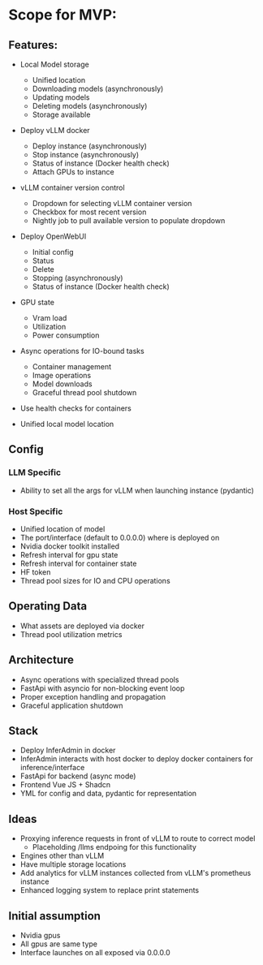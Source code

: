 # Scope for MVP:

## Features:
- Local Model storage
    - Unified location
    - Downloading models (asynchronously)
    - Updating models
    - Deleting models (asynchronously)
    - Storage available

- Deploy vLLM docker
    - Deploy instance (asynchronously)
    - Stop instance (asynchronously)
    - Status of instance (Docker health check)
    - Attach GPUs to instance

- vLLM container version control
    - Dropdown for selecting vLLM container version
    - Checkbox for most recent version
    - Nightly job to pull available version to populate dropdown

- Deploy OpenWebUI
    - Initial config
    - Status
    - Delete
    - Stopping (asynchronously)
    - Status of instance (Docker health check)

- GPU state
    - Vram load
    - Utilization
    - Power consumption

- Async operations for IO-bound tasks
    - Container management
    - Image operations
    - Model downloads
    - Graceful thread pool shutdown

- Use health checks for containers
- Unified local model location

## Config

### LLM Specific
- Ability to set all the args for vLLM when launching instance (pydantic)

### Host Specific
- Unified location of model
- The port/interface (default to 0.0.0.0) where is deployed on
- Nvidia docker toolkit installed
- Refresh interval for gpu state
- Refresh interval for container state
- HF token
- Thread pool sizes for IO and CPU operations

## Operating Data
- What assets are deployed via docker
- Thread pool utilization metrics

## Architecture
- Async operations with specialized thread pools
- FastApi with asyncio for non-blocking event loop
- Proper exception handling and propagation
- Graceful application shutdown

## Stack
- Deploy InferAdmin in docker
- InferAdmin interacts with host docker to deploy docker containers for inference/interface
- FastApi for backend (async mode)
- Frontend Vue JS + Shadcn
- YML for config and data, pydantic for representation

## Ideas
- Proxying inference requests in front of vLLM to route to correct model
    - Placeholding /llms endpoing for this functionality
- Engines other than vLLM
- Have multiple storage locations
- Add analytics for vLLM instances collected from vLLM's prometheus instance
- Enhanced logging system to replace print statements

## Initial assumption
- Nvidia gpus
- All gpus are same type
- Interface launches on all exposed via 0.0.0.0